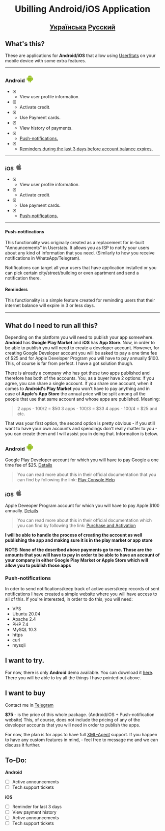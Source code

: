 # <p align=center> Ubilling Android/iOS Application <p>

## <p align=center>[Українська](/README.md) [Русский](/README_RU.md)<p>

## What's this?
These are applications for **Android/iOS** that allow using [UserStats](http://demo.ubilling.net.ua:9999/billing/userstats/) on your mobile device with some extra features.

<hr>

### Android ![Android Logo](/img/Android.png)

- [x] - View user profile information.
- [x] - Activate credit.
- [x] - Use Payment cards.
- [x] - View history of payments.
- [x] - [Push-notifications.](#Push-notifications)
- [x] - [Reminders during the last 3 days before account balance expires.](#Reminders)

<hr>

### iOS ![Apple Logo](/img/Apple.png)

- [x] - View user profile information.
- [x] - Activate credit.
- [x] - Use payment cards.
- [x] - [Push-notifications.](#Push-notifications)

<hr>

#### Push-notifications
This functionality was originally created as a replacement for in-built "Announcements" in Userstats. It allows you as ISP to notify your users about any kind of information that you need. (Similarly to how you receive notifications in WhatsApp/Telegram).

Notifications can target all your users that have application installed or you can pick certain city/street/building or even apartment and send a notification there.

#### Reminders
This functionality is a simple feature created for reminding users that their internet balance will expire in 3 or less days.

<hr>

## What do I need to run all this?

Depending on the platform you will need to publish your app somewhere. **Android** has **Google Play Market** and **iOS** has **App Store**. Now, in order to be able to publish you will need to create a developer account. However, for creating Google Developer account you will be asked to pay a one time fee of $25 and for Apple Developer Program you will have to pay annually $100.
This, of course is far from perfect. I have a got solution though.

There is already a company who has got these two apps published and therefore has both of the accounts. You, as a buyer have 2 options: If you agree, you can share a single account. If you share one account, when it comes to **Android's Play Market** you won't have to pay anything and in case of **Apple's App Store** the annual price will be split among all the people that use that same account and whose apps are published. Meaning:
> 2 apps - 100/2 = $50
> 3 apps - 100/3 = $33
> 4 apps - 100/4 = $25
and etc.

That was your first option, the second option is pretty obvious - if you still want to have your own accounts and spendings don't really matter to you - you can create them and I will assist you in doing that. Information is below.

### Android ![Android Logo](/img/Android.png)
Google Play Developer account for which you will have to pay Google a one time fee of $25. [Details](https://play.google.com/console/u/0/signup)
>You can read more about this in their official documentation that you can find by following the link: [Play Console Help](https://support.google.com/googleplay/android-developer/answer/6112435?hl=en)

### iOS ![Apple Logo](/img/Apple.png)
Apple Deveoper Program account for which you will have to pay Apple $100 annually. [Details](https://developer.apple.com/programs/enroll/)
>You can read more about this in their official documentation which you can find by following the link: [Purchase and Activation](https://developer.apple.com/support/purchase-activation/)

**I will be able to handle the process of creating the account as well publishing the app and making sure it is in the play market or app store**

**NOTE: None of the described above payments go to me. Those are the amounts that you will have to pay in order to be able to have an account of your company in either Google Play Market or Apple Store which will allow you to publish those apps**

### Push-notifications
In oder to send notifications/keep track of active users/keep records of sent notifications I have created a simple website where you will have access to all of this.
If you're interested, in order to do this, you will need:
 * VPS
 * Ubuntu 20.04
 * Apache 2.4
 * PHP 7.4
 * MySQL 10.3
 * https
 * curl
 * mysqli

## I want to try.
For now, there is only **Android** demo available. You can download it [here](/myubilling.apk). There you will be able to try all the things I have pointed out above.

## I want to buy
Contact me in [Telegram](https://t.me/vitaliy_t0)

**$75** - is the price of this whole package. (Android/iOS + Push-notification website)
This, of course, does not include the pricing of any of the developer accounts that you will need in order to publish the apps.

For now, the plan is for apps to have full [XML-Agent](http://wiki.ubilling.net.ua/doku.php?id=xmlagent) support.
If you happen to have any custom features in mind, - feel free to message me and we can discuss it further.

## To-Do:
**Android** 
* [ ] Active announcements
* [ ] Tech support tickets

**iOS**
* [ ] Reminder for last 3 days
* [ ] View payment history
* [ ] Active announcements
* [ ] Tech support tickets